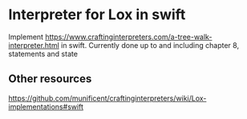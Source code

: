 # Interpreter for Lox in swift

Implement https://www.craftinginterpreters.com/a-tree-walk-interpreter.html in swift.
Currently done up to and including chapter 8, statements and state

## Other resources

https://github.com/munificent/craftinginterpreters/wiki/Lox-implementations#swift
